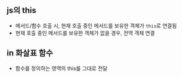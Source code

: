 ## js의 this

- 메서드/함수 호출 시, 현재 호출 중인 메서드를 보유한 객체가 `this`로 연결됨
- 현재 호출 중인 메서드를 보유한 객체가 없을 경우, 전역 객체 연결

## in 화살표 함수

- 함수를 정의하는 영역의 this를 그대로 전달
